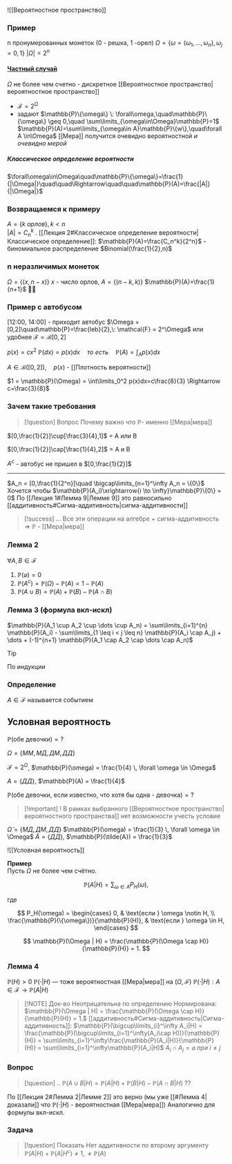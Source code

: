 ![[Вероятностное пространство]]
### Пример
n пронумерованных монеток (0 - решка, 1 -орел)
$\Omega = \{\omega=(\omega_1,\dots,\omega_n),\omega_j=0,1\}$ 
$|\Omega|=2^n$


#### <u>Частный случай</u>
$\Omega$ не более чем счетно - дискретное [[Вероятностное пространство|вероятностное пространство]]
 - $\mathcal{F}=2^\Omega$ 
 - задают $\mathbb{P}\{\omega\} \: \forall\omega,\quad\mathbb{P}\{\omega\} \geq 0,\quad \sum\limits_{\omega\in\Omega}\mathbb{P}=1$   
	 $\mathbb{P}(A)=\sum\limits_{\omega\in A}\mathbb{P}\{w\},\quad\forall A \in\Omega$ [[Мера]] получится очевидно вероятностной *и очевидно мерой* 
##### Классическое определение вероятности
$\forall\omega\in\Omega\quad\mathbb{P}\{\omega\}=\frac{1}{|\Omega|}\quad\quad\Rightarrow\quad\quad\mathbb{P}(A)=\frac{|A|}{|\Omega|}$ 
### Возвращаемся к примеру
$A = \{k\: орлов\}, k < n$  
$|A|=C_n^k$ .
[[Лекция 2#Классическое определение вероятности|Классическое определение]]: 
$\mathbb{P}(A)=\frac{C_n^k}{2^n}$ - биномиальное распределение $Binomial(\frac{1}{2},n)$ 

### n неразличимых монеток
$\Omega = \{(x,n-x)\}$ $x$ - число орлов, $A = \{(n-k,k)\}$ 
$\mathbb{P}(A)=\frac{1}{n+1}$ 🤨🤨

### Пример с автобусом

\[12:00, 14:00\] - приходит автобус
$\Omega = [0,2]\quad\mathbb{P}=\frac{leb}{2},\: \mathcal{F} = 2^\Omega$ или удобнее $\mathcal{F}=\mathcal{B}[0,2]$

$p(x)=cx^2$    $\mathbb{P}(dx)=p(x)dx\quad то\: есть \quad\mathbb{P}(A)=\int_A p(x)dx$

$A\in\mathcal{B}([0,2]),\quad p(x)$ - [[Плотность вероятности]]

$1 = \mathbb{P}(\Omega) = \int\limits_0^2 p(x)dx=c\frac{8}{3} \Rightarrow c=\frac{3}{8}$ 

### Зачем такие требования
> [!question] Вопрос
> Почему важно что $\mathbb{P}$- именно [[Мера|мера]]

$[0,\frac{1}{2}]\cup[\frac{3}{4},1]$ = A или B

$[0,\frac{1}{2}]\cap[\frac{1}{4},2]$ = A и B

$A^c$ - автобус не пришел в $[0,\frac{1}{2}]$

-----
$A_n = [0,\frac{1}{2^n}]\quad \bigcap\limits_{n=1}^\infty A_n = \{0\}$
Хочется чтобы $\mathbb{P}(A_i)\xrightarrow{i \to \infty}\mathbb{P}\{0\} = 0$
По [[Лекция 1#Лемма 9|Лемме 9]] это равносильно [[аддитивность#Сигма-аддитивность|сигма-аддитивности]] 

> [!success] ...
> Все эти операции на алгебре + сигма-аддитивность $\Rightarrow\:\mathbb{P}$ - [[Мера|мера]]

### Лемма 2
$\forall A, B \in \mathcal{F}$
1) $\mathbb{P}(\varnothing) = 0$
2) $\mathbb{P}(A^c) = \mathbb{P}(\Omega) - \mathbb{P}(A) = 1 - \mathbb{P}(A)$ 
3) $\mathbb{P}(A \cup B) = \mathbb{P}(A) + \mathbb{P}(B) - \mathbb{P}(A \cap B)$
### Лемма 3 (формула вкл-искл)
$\mathbb{P}(A_1 \cup A_2 \cup \dots \cup A_n) = \sum\limits_{i=1}^{n} \mathbb{P}(A_i) - \sum\limits_{1 \leq i < j \leq n} \mathbb{P}(A_i \cap A_j) + \dots + (-1)^{n+1} \mathbb{P}(A_1 \cap A_2 \cap \dots \cap A_n)$

> [!tip]
> По индукции

### Определение
$A\in \mathcal{F}$ называется событием

## Условная вероятность

$\mathbb{P}(\text{обе девочки}) = ?$

$\Omega = \{MM, MД, ДM, ДД\}$

$\mathcal{F} = 2^\Omega$, $\mathbb{P}(\omega) = \frac{1}{4} \, \forall \omega \in \Omega$

$A = \{{Д}{Д}\}$, $\mathbb{P}(A) = \frac{1}{4}$

$\mathbb{P}(\text{обе девочки, если известно, что хотя бы одна - девочка}) = ?$ 

> [!important] !
> В рамках выбранного [[Вероятностное пространство|вероятностного пространства]] нет возможности учесть условие

$\tilde{\Omega} = \{M{Д}, {Д}M, {Д}{Д}\}$
$\mathbb{P}(\omega) = \frac{1}{3} \, \forall \omega \in \Omega$
$\tilde{A} = \{{Д}{Д}\}$, $\mathbb{P}(\tilde{A}) = \frac{1}{3}$

![[Условная вероятность]]


**Пример**  
Пусть $\Omega$ не более чем счётно.  

$$
\mathbb{P}(A | H) = \sum_{\omega \in A} P_H(\omega),
$$

где  

$$
P_H(\omega) = 
\begin{cases} 
0, & \text{если } \omega \notin H, \\
\frac{\mathbb{P}(\{\omega\})}{\mathbb{P}(H)}, & \text{если } \omega \in H, 
\end{cases}
$$

$$
\mathbb{P}(\Omega | H) = \frac{\mathbb{P}(\Omega \cap H)}{\mathbb{P}(H)} = 1.
$$

### Лемма 4 

$\mathbb{P}(H)>0$
$\mathbb{P}(\cdot | H)$ — тоже вероятностная [[Мера|мера]] на $(\Omega, \mathcal{F})$
$\mathbb{P}(\cdot | H) : A \in \mathcal{F} \longrightarrow \mathbb{P}(A | H)$


> [!NOTE] Док-во
> Неотрицательна по определению
> Нормирована: $\mathbb{P}(\Omega | H) = \frac{\mathbb{P}(\Omega \cap H)}{\mathbb{P}(H)} = 1.$
> [[аддитивность#Сигма-аддитивность|Сигма-аддитивность]]: $\mathbb{P}(\bigcup\limits_{i}^\infty A_i|H) = \frac{\mathbb{P}(\bigcup\limits_{i=1}^\infty(A_i\cap H))}{\mathbb{P}(H)} = \sum\limits_{i=1}^\infty\frac{\mathbb{P}(A_i|H)}{\mathbb{P}(H)} = \sum\limits_{i=1}^\infty\mathbb{P}(A_i|H)$
> $A_i \cap A_j = \varnothing\: при\: i \ne j$
> 


### Вопрос
> [!question] ..
> $\mathbb{P}(A\cup B | H) = \mathbb{P}(A|H) + \mathbb{P}(B|H) - \mathbb{P}(A\cap B|H)\:??$


По [[Лекция 2#Лемма 2|Лемме 2]] это верно (мы уже [[#Лемма 4|доказали]] что $\mathbb{P}(\cdot|H)$ - вероятностная [[Мера|мера]])
Аналогично для формулы вкл-искл.

### Задача
> [!question] Показать
> Нет аддитивности по второму аргументу $\mathbb{P}(A|H) + \mathbb{P}(A|H^c) \ne 1, \ne \mathbb{P}(A)$ 
